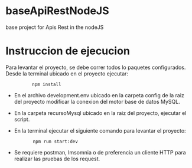 # baseApiRestNodeJS
 base project for Apis Rest in the nodeJS
# Instruccion de ejecucion
 Para levantar el proyecto, se debe correr todos lo paquetes configurados. Desde la terminal ubicado en el proyecto ejecutar:  
 
              npm install
 
 - En el archivo development.env ubicado en la carpeta config de la raiz del proyecto modificar la conexion del motor base de datos MySQL.
 - En la carpeta recursoMysql ubicado en la raiz del proyecto, ejecutar el script.
 - En la terminal ejecutar el siguiente comando para levantar el proyecto:
 
              npm run start:dev
              
 - Se requiere postman, Imsomnia o de preferencia un cliente HTTP para realizar las pruebas de los request.
